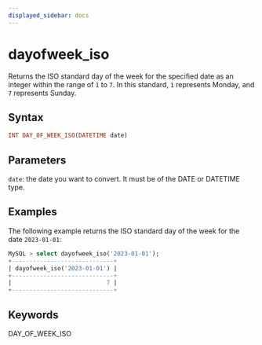 ```yaml
---
displayed_sidebar: docs
---
```


# dayofweek_iso

Returns the ISO standard day of the week for the specified date as an integer within the range of `1` to `7`. In this standard, `1` represents Monday, and `7` represents Sunday.

## Syntax

```Haskell
INT DAY_OF_WEEK_ISO(DATETIME date)
```

## Parameters

`date`: the date you want to convert. It must be of the DATE or DATETIME type.

## Examples

The following example returns the ISO standard day of the week for the date `2023-01-01`:

```SQL
MySQL > select dayofweek_iso('2023-01-01');
+-----------------------------+
| dayofweek_iso('2023-01-01') |
+-----------------------------+
|                           7 |
+-----------------------------+
```

## Keywords

DAY_OF_WEEK_ISO
